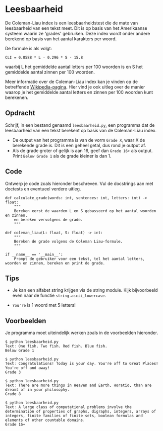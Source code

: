 # Leesbaarheid

De Coleman-Liau index is een leesbaarheidstest die de mate van leesbaarheid van een tekst meet. Dit is op basis van het Amerikaanse systeem waarin ze 'grades' gebruiken.
Deze index wordt onder andere berekend op basis van het aantal karakters per woord.

De formule is als volgt:

    CLI = 0.0588 * L - 0.296 * S - 15.8

waarbij L het gemiddelde aantal letters per 100 woorden is en S het gemiddelde aantal zinnen per 100 woorden.

Meer informatie over de Coleman-Liau index kan je vinden op de betreffende [Wikipedia-pagina](https://en.wikipedia.org/wiki/Coleman%E2%80%93Liau_index). Hier vind je ook uitleg over de manier waarop je het gemiddelde aantal letters en zinnen per 100 woorden kunt berekenen.

## Opdracht

Schrijf, in een bestand genaamd `leesbaarheid.py`, een programma dat de leesbaarheid van een tekst berekent op basis van de Coleman-Liau index.

* De output van het programma is van de vorm `Grade X`, waar X de berekende grade is. Dit is een geheel getal, dus rond je output af.
* Als de grade groter of gelijk is aan 16, geef dan `Grade 16+` als output. Print `Below Grade 1` als de grade kleiner is dan 1.


## Code

Ontwerp je code zoals hieronder beschreven. Vul de docstrings aan met doctests en eventueel verdere uitleg.

    def calculate_grade(words: int, sentences: int, letters: int) -> float:
        """
        Bereken eerst de waarden L en S gebasseerd op het aantal woorden en zinnen, 
        en bereken vervolgens de grade.
        """

    def coleman_liau(L: float, S: float) -> int:
        """
        Bereken de grade volgens de Coleman Liau-formule.
        """

    if __name__ == '__main__':
        Prompt de gebruiker voor een tekst, tel het aantal letters, woorden en zinnen, bereken en print de grade.

## Tips

* Je kan een alfabet string krijgen via de string module. Kijk bijvoorbeeld even naar de functie `string.ascii_lowercase`.

* `You're` is 1 woord met 5 letters!

## Voorbeelden

Je programma moet uiteindelijk werken zoals in de voorbeelden hieronder.

    $ python leesbaarheid.py
    Text: One fish. Two fish. Red fish. Blue fish.
    Below Grade 1

    $ python leesbaarheid.py
    Text: Congratulations! Today is your day. You're off to Great Places! You're off and away!
    Grade 3

    $ python leesbaarheid.py
    Text: There are more things in Heaven and Earth, Horatio, than are dreamt of in your philosophy.
    Grade 8

    $ python leesbaarheid.py
    Text: A large class of computational problems involve the determination of properties of graphs, digraphs, integers, arrays of integers, finite families of finite sets, boolean formulas and elements of other countable domains.
    Grade 16+

